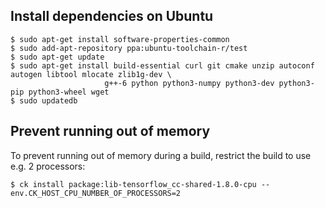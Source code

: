 ## Install dependencies on Ubuntu

```
$ sudo apt-get install software-properties-common
$ sudo add-apt-repository ppa:ubuntu-toolchain-r/test
$ sudo apt-get update
$ sudo apt-get install build-essential curl git cmake unzip autoconf autogen libtool mlocate zlib1g-dev \
                     g++-6 python python3-numpy python3-dev python3-pip python3-wheel wget
$ sudo updatedb

```

## Prevent running out of memory

To prevent running out of memory during a build, restrict the build to use
e.g. 2 processors:
```
$ ck install package:lib-tensorflow_cc-shared-1.8.0-cpu --env.CK_HOST_CPU_NUMBER_OF_PROCESSORS=2
```